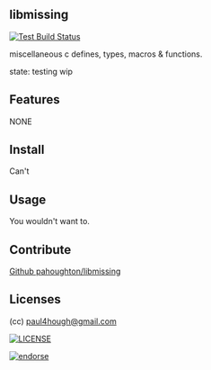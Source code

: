 ## libmissing

[![Test Build Status](https://travis-ci.org/pahoughton/libmissing.png)](https://travis-ci.org/pahoughton/libmissing)

miscellaneous c defines, types, macros & functions.

state: testing wip

## Features

NONE

## Install

Can't

## Usage

You wouldn't want to.

## Contribute

[Github pahoughton/libmissing](https://github.com/pahoughton/libmissing)

## Licenses

(cc) <paul4hough@gmail.com>

[![LICENSE](http://i.creativecommons.org/l/by/3.0/88x31.png)](http://creativecommons.org/licenses/by/3.0/)

[![endorse](https://api.coderwall.com/pahoughton/endorsecount.png)](https://coderwall.com/pahoughton)
